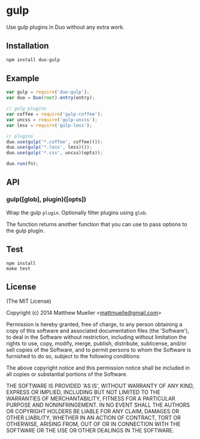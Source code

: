 
# gulp

  Use gulp plugins in Duo without any extra work.

## Installation

```bash
npm install duo-gulp
```

## Example

```js
var gulp = require('duo-gulp');
var duo = Duo(root).entry(entry);

// gulp plugins
var coffee = require('gulp-coffee');
var uncss = require('gulp-uncss');
var less = require('gulp-less');

// plugins
duo.use(gulp('*.coffee', coffee)());
duo.use(gulp('*.less', less)());
duo.use(gulp('*.css', uncss)(opts));

duo.run(fn);
```

## API

### gulp([glob], plugin)([opts])

Wrap the gulp `plugin`. Optionally filter plugins using `glob`.

The function returns another function that you can use to pass options to the gulp plugin.

## Test

```
npm install
make test
```

## License

(The MIT License)

Copyright (c) 2014 Matthew Mueller &lt;mattmuelle@gmail.com&gt;

Permission is hereby granted, free of charge, to any person obtaining
a copy of this software and associated documentation files (the
'Software'), to deal in the Software without restriction, including
without limitation the rights to use, copy, modify, merge, publish,
distribute, sublicense, and/or sell copies of the Software, and to
permit persons to whom the Software is furnished to do so, subject to
the following conditions:

The above copyright notice and this permission notice shall be
included in all copies or substantial portions of the Software.

THE SOFTWARE IS PROVIDED 'AS IS', WITHOUT WARRANTY OF ANY KIND,
EXPRESS OR IMPLIED, INCLUDING BUT NOT LIMITED TO THE WARRANTIES OF
MERCHANTABILITY, FITNESS FOR A PARTICULAR PURPOSE AND NONINFRINGEMENT.
IN NO EVENT SHALL THE AUTHORS OR COPYRIGHT HOLDERS BE LIABLE FOR ANY
CLAIM, DAMAGES OR OTHER LIABILITY, WHETHER IN AN ACTION OF CONTRACT,
TORT OR OTHERWISE, ARISING FROM, OUT OF OR IN CONNECTION WITH THE
SOFTWARE OR THE USE OR OTHER DEALINGS IN THE SOFTWARE.
